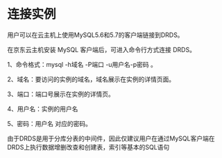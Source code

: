 # 连接实例

用户可以在云主机上使用MySQL5.6和5.7的客户端链接到DRDS。

在京东云主机安装 MySQL 客户端后，可进入命令行方式连接 DRDS。

1、命令格式：mysql -h域名 -P端口 -u用户名-p密码 。

2、域名：要访问的实例的域名，域名展示在实例的详情页面。

3、端口：端口号展示在实例的详情页。

4、用户名：实例的用户名

5、密码：用户名 对应的密码。

由于DRDS是用于分库分表的中间件，因此仅建议用户在通过MySQL客户端在DRDS上执行数据增删改查和创建表，索引等基本的SQL语句
